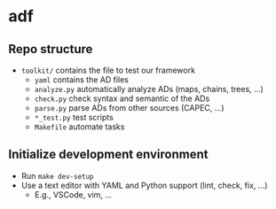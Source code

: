 # adf

## Repo structure

* `toolkit/` contains the file to test our framework
    * `yaml` contains the AD files
    * `analyze.py` automatically analyze ADs (maps, chains, trees, ...)
    * `check.py` check syntax and semantic of the ADs
    * `parse.py` parse ADs from other sources (CAPEC, ...)
    * `*_test.py` test scripts
    * `Makefile` automate tasks

## Initialize development environment

* Run `make dev-setup`
* Use a text editor with YAML and Python support (lint, check, fix, ...)
    * E.g., VSCode, vim, ...
